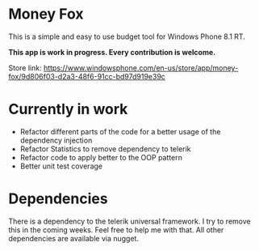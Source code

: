 # Money Fox

This is a simple and easy to use budget tool for Windows Phone 8.1 RT.

**This app is work in progress. Every contribution is welcome.**

Store link: https://www.windowsphone.com/en-us/store/app/money-fox/9d806f03-d2a3-48f6-91cc-bd97d919e39c


# Currently in work

- Refactor different parts of the code for a better usage of the dependency injection
- Refactor Statistics to remove dependency to telerik
- Refactor code to apply better to the OOP pattern
- Better unit test coverage


# Dependencies

There is a dependency to the telerik universal framework. I try to remove this in the coming weeks. Feel free to help me with that.
All other dependencies are available via nugget.
